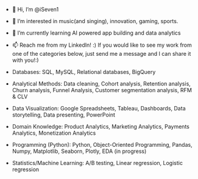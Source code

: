 - 👋 Hi, I’m @iSeven1
- 👀 I’m interested in music(and singing), innovation, gaming, sports.
- 🌱 I’m currently learning AI powered app building and data analytics
- 📫 Reach me from my LinkedIn!
 :)
If you would like to see my work from one of the categories below, just send me a message and I can share it with you!:)

- Databases: SQL, MySQL, Relational databases, BigQuery

- Analytical Methods: Data cleaning, Cohort analysis, Retention analysis, Churn analysis, Funnel Analysis, Customer segmentation analysis, RFM & CLV

- Data Visualization: Google Spreadsheets, Tableau, Dashboards, Data storytelling, Data presenting, PowerPoint

- Domain Knowledge: Product Analytics, Marketing Analytics, Payments Analytics, Monetization Analytics

- Programming (Python): Python, Object-Oriented Programming, Pandas, Numpy, Matplotlib, Seaborn, Plotly, EDA (in progress)

- Statistics/Machine Learning: A/B testing, Linear regression, Logistic regression
